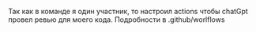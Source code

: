 Так как в команде я один участник, то настроил actions чтобы chatGpt провел ревью для моего кода.
Подробности в .github/worlflows